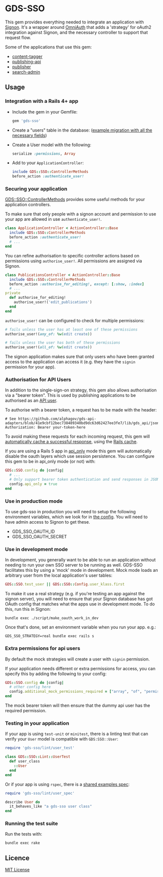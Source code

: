 # GDS-SSO

This gem provides everything needed to integrate an application with [Signon](https://github.com/alphagov/signon). It's a wrapper around [OmniAuth](https://github.com/intridea/omniauth) that adds a 'strategy' for oAuth2 integration against Signon,
and the necessary controller to support that request flow.

Some of the applications that use this gem:

- [content-tagger](https://github.com/alphagov/content-tagger)
- [publishing-api](https://github.com/alphagov/publishing-api)
- [publisher](https://github.com/alphagov/publisher)
- [search-admin](https://github.com/alphagov/search-admin)

## Usage

### Integration with a Rails 4+ app

- Include the gem in your Gemfile:

  ```ruby
  gem 'gds-sso'
  ```

- Create a "users" table in the database: ([example migration with all the necessary fields](https://github.com/alphagov/content-publisher/blob/16c58a40745c1ea61ec241e5aeb702ae15238f98/db/migrate/20160622154200_create_users.rb))

- Create a User model with the following:

  ```ruby
  serialize :permissions, Array
  ```

- Add to your `ApplicationController`:

  ```ruby
  include GDS::SSO::ControllerMethods
  before_action :authenticate_user!
  ```

### Securing your application

[GDS::SSO::ControllerMethods](/lib/gds-sso/controller_methods.rb) provides some useful methods for your application controllers.

To make sure that only people with a signon account and permission to use your app are allowed in use `authenticate_user!`.

```ruby
class ApplicationController < ActionController::Base
  include GDS::SSO::ControllerMethods
  before_action :authenticate_user!
  # ...
end
```

You can refine authorisation to specific controller actions based on permissions using `authorise_user!`. All permissions are assigned via Signon.

```ruby
class PublicationsController < ActionController::Base
  include GDS::SSO::ControllerMethods
  before_action :authorise_for_editing!, except: [:show, :index]
  # ...
private
  def authorise_for_editing!
    authorise_user!('edit_publications')
  end
end
```

`authorise_user!` can be configured to check for multiple permissions:

```ruby
# fails unless the user has at least one of these permissions
authorise_user!(any_of: %w(edit create))

# fails unless the user has both of these permissions
authorise_user!(all_of: %w(edit create))
```

The signon application makes sure that only users who have been granted access to the application can access it (e.g. they have the `signin` permission for your app).

### Authorisation for API Users

In addition to the single-sign-on strategy, this gem also allows authorisation
via a "bearer token". This is used by publishing applications to be authorised
as an [API user](https://signon.publishing.service.gov.uk/api_users).

To authorise with a bearer token, a request has to be made with the header:

```
# See https://github.com/alphagov/gds-api-adapters/blob/41e9cbf12bec738489340bd9dc63d62427ee3fe7/lib/gds_api/json_client.rb#L122
Authorization: Bearer your-token-here
```

To avoid making these requests for each incoming request, this gem will [automatically cache a successful response](https://github.com/alphagov/gds-sso/blob/master/lib/gds-sso/bearer_token.rb), using the [Rails cache](https://github.com/alphagov/gds-sso/blob/master/lib/gds-sso/railtie.rb).

If you are using a Rails 5 app in
[api_only](http://guides.rubyonrails.org/api_app.html) mode this gem will
automatically disable the oauth layers which use session persistence. You can
configure this gem to be in api_only mode (or not) with:

```ruby
GDS::SSO.config do |config|
  # ...
  # Only support bearer token authentication and send responses in JSON
  config.api_only = true
end
```

### Use in production mode

To use gds-sso in production you will need to setup the following environment variables, which we look for in [the config](https://github.com/alphagov/gds-sso/blob/master/lib/gds-sso/config.rb). You will need to have admin access to Signon to get these.

- GDS_SSO_OAUTH_ID
- GDS_SSO_OAUTH_SECRET

### Use in development mode

In development, you generally want to be able to run an application without needing to run your own SSO server to be running as well. GDS-SSO facilitates this by using a 'mock' mode in development. Mock mode loads an arbitrary user from the local application's user tables:

```ruby
GDS::SSO.test_user || GDS::SSO::Config.user_klass.first
```

To make it use a real strategy (e.g. if you're testing an app against the signon server), you will need to ensure that your Signon database has got OAuth config that matches what the apps use in development mode. To do this, run this in Signon:

```
bundle exec ./script/make_oauth_work_in_dev
```

Once that's done, set an environment variable when you run your app. e.g.:

```
GDS_SSO_STRATEGY=real bundle exec rails s
```

### Extra permissions for api users

By default the mock strategies will create a user with `signin` permission.

If your application needs different or extra permissions for access, you can specify this by adding the following to your config:

```ruby
GDS::SSO.config do |config|
  # other config here
  config.additional_mock_permissions_required = ["array", "of", "permissions"]
end
```

The mock bearer token will then ensure that the dummy api user has the required permission.

### Testing in your application

If your app is using `test-unit` or `minitest`, there is a linting test that can verify your `User` model is compatible with `GDS:SSO::User`:

```ruby
require 'gds-sso/lint/user_test'

class GDS::SSO::Lint::UserTest
  def user_class
    ::User
  end
end
```

Or if your app is using `rspec`, there is a [shared examples spec](/lib/gds-sso/lint/user_spec.rb):

```ruby
require 'gds-sso/lint/user_spec'

describe User do
  it_behaves_like "a gds-sso user class"
end
```

### Running the test suite

Run the tests with:

```
bundle exec rake
```

## Licence

[MIT License](LICENCE)
